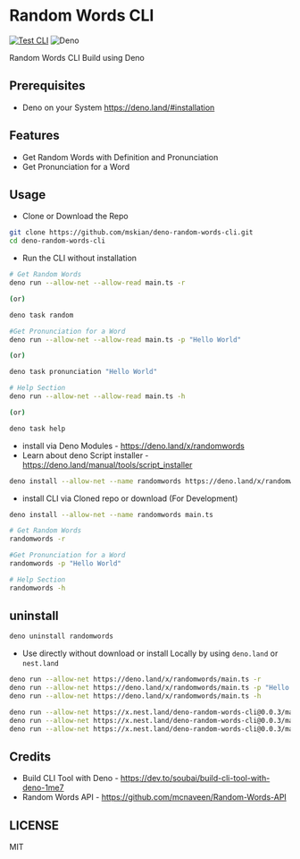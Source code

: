 # Random Words CLI

[![Test CLI](https://github.com/mskian/deno-random-words-cli/actions/workflows/test.yml/badge.svg)](https://github.com/mskian/deno-random-words-cli/actions/workflows/test.yml)
![Deno](https://img.shields.io/badge/Deno-464647?style=for-the-badge&logo=deno&logoColor=white)

Random Words CLI Build using Deno

## Prerequisites

- Deno on your System <https://deno.land/#installation>

## Features

- Get Random Words with Definition and Pronunciation
- Get Pronunciation for a Word

## Usage

- Clone or Download the Repo

```sh
git clone https://github.com/mskian/deno-random-words-cli.git
cd deno-random-words-cli
```

- Run the CLI without installation

```sh
# Get Random Words
deno run --allow-net --allow-read main.ts -r

(or)

deno task random

#Get Pronunciation for a Word
deno run --allow-net --allow-read main.ts -p "Hello World"

(or)

deno task pronunciation "Hello World"

# Help Section
deno run --allow-net --allow-read main.ts -h

(or)

deno task help
```

- install via Deno Modules - <https://deno.land/x/randomwords>
- Learn about deno Script installer -
  <https://deno.land/manual/tools/script_installer>

```sh
deno install --allow-net --name randomwords https://deno.land/x/randomwords/main.ts
```

- install CLI via Cloned repo or download (For Development)

```sh
deno install --allow-net --name randomwords main.ts
```

```sh
# Get Random Words
randomwords -r

#Get Pronunciation for a Word
randomwords -p "Hello World"

# Help Section
randomwords -h
```

## uninstall

```sh
deno uninstall randomwords
```

- Use directly without download or install Locally by using `deno.land` or `nest.land`

```sh
deno run --allow-net https://deno.land/x/randomwords/main.ts -r
deno run --allow-net https://deno.land/x/randomwords/main.ts -p "Hello World"
deno run --allow-net https://deno.land/x/randomwords/main.ts -h
```

```sh
deno run --allow-net https://x.nest.land/deno-random-words-cli@0.0.3/main.ts -r
deno run --allow-net https://x.nest.land/deno-random-words-cli@0.0.3/main.ts -p "Hello World"
deno run --allow-net https://x.nest.land/deno-random-words-cli@0.0.3/main.ts -h
```

## Credits

- Build CLI Tool with Deno -
  <https://dev.to/soubai/build-cli-tool-with-deno-1me7>
- Random Words API - <https://github.com/mcnaveen/Random-Words-API>

## LICENSE

MIT
